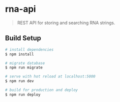 # rna-api

> REST API for storing and searching RNA strings.

## Build Setup

```bash
# install dependencies
$ npm install

# migrate database
$ npm run migrate

# serve with hot reload at localhost:5000
$ npm run dev

# build for production and deploy
$ npm run deploy
```
